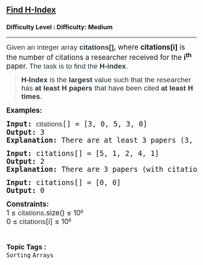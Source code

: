 <h2><a href="https://www.geeksforgeeks.org/problems/find-h-index--165609/1">Find H-Index</a></h2><h3>Difficulty Level : Difficulty: Medium</h3><hr><div class="problems_problem_content__Xm_eO" style="user-select: auto;"><p style="user-select: auto;"><span style="font-size: 14pt; user-select: auto;"><span style="background-color: rgb(255, 255, 255); color: rgb(39, 50, 57); font-family: Nunito, sans-serif; letter-spacing: 0.162px; user-select: auto;">Given an integer array <strong style="user-select: auto;">citations</strong></span><strong style="color: rgb(39, 50, 57); font-family: Nunito, sans-serif; letter-spacing: 0.162px; box-sizing: border-box; margin: 0px; padding: 0px; border: 0px; vertical-align: baseline; user-select: auto;">[], </strong>where <strong style="user-select: auto;">citations[i]</strong> is the number of citations a researcher received for the <strong style="user-select: auto;">i<sup style="user-select: auto;">th</sup></strong> paper.<span style="background-color: rgb(255, 255, 255); color: rgb(39, 50, 57); font-family: Nunito, sans-serif; letter-spacing: 0.162px; user-select: auto;"> The task is to find the <strong style="user-select: auto;">H-index</strong>.</span></span></p>
<blockquote style="user-select: auto;">
<p style="user-select: auto;"><span style="font-size: 14pt; user-select: auto;"><strong style="user-select: auto;"><span style="color: rgb(39, 50, 57); font-family: Nunito, sans-serif; letter-spacing: 0.162px; white-space-collapse: preserve; box-sizing: border-box; margin: 0px; padding: 0px; border: 0px; vertical-align: baseline; user-select: auto;">H-Index</span></strong><span style="color: rgb(39, 50, 57); font-family: Nunito, sans-serif; letter-spacing: 0.162px; white-space-collapse: preserve; user-select: auto;"> is the <strong style="user-select: auto;">largest</strong> value such that the researcher has <strong style="user-select: auto;">at least H papers</strong> that have been cited <strong style="user-select: auto;">at least H times</strong>.</span></span></p>
</blockquote>
<p style="user-select: auto;"><span style="font-size: 14pt; user-select: auto;"><strong style="user-select: auto;">Examples:</strong></span></p>
<pre style="user-select: auto;"><span style="font-size: 14pt; user-select: auto;"><strong style="user-select: auto;">Input: </strong><span style="color: rgb(39, 50, 57); font-family: Nunito, sans-serif; letter-spacing: 0.162px; white-space: normal; user-select: auto;">citations</span>[] = [3, 0, 5, 3, 0]<br style="user-select: auto;"></span><span style="font-size: 14pt; user-select: auto;"><strong style="user-select: auto;">Output:</strong> 3<br style="user-select: auto;"><strong style="user-select: auto;">Explanation:</strong> There are at least 3 papers (3, 5, 3) with at least 3 citations.</span></pre>
<pre style="user-select: auto;"><span style="font-size: 14pt; user-select: auto;"><strong style="user-select: auto;">Input:</strong> citations[] = [5, 1, 2, 4, 1]<br style="user-select: auto;"><strong style="user-select: auto;">Output:</strong> 2<br style="user-select: auto;"><strong style="user-select: auto;">Explanation:</strong> There are 3 papers (with citation counts of 5, 2, and 4) that have 2 or more citations. However, the H-Index cannot be 3 because there aren't 3 papers with 3 or more citations.<br style="user-select: auto;"></span></pre>
<pre style="user-select: auto;"><span style="font-size: 14pt; user-select: auto;"><strong style="user-select: auto;">Input:</strong> citations[] = [0, 0]<br style="user-select: auto;"><strong style="user-select: auto;">Output:</strong> 0<br style="user-select: auto;"></span></pre>
<p style="user-select: auto;"><span style="font-size: 14pt; user-select: auto;"><strong style="user-select: auto;">Constraints:</strong><br style="user-select: auto;">1 ≤&nbsp;</span><span style="color: rgb(39, 50, 57); font-family: Nunito, sans-serif; letter-spacing: 0.162px; font-size: 14pt; user-select: auto;">citations</span><span style="font-size: 14pt; user-select: auto;">.size() ≤ 10</span><sup style="user-select: auto;">6<br style="user-select: auto;"></sup><span style="font-size: 14pt; user-select: auto;">0 ≤&nbsp;</span><span style="color: rgb(39, 50, 57); font-family: Nunito, sans-serif; letter-spacing: 0.162px; font-size: 14pt; user-select: auto;">citations</span><span style="font-size: 14pt; user-select: auto;">[i] ≤ 10</span><sup style="user-select: auto;">6</sup></p></div><br><p><span style=font-size:18px><strong>Topic Tags : </strong><br><code>Sorting</code>&nbsp;<code>Arrays</code>&nbsp;
